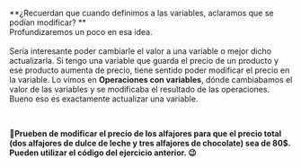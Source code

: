 **¿Recuerdan que cuando definimos a las variables, aclaramos que se podían modificar? **
<br>
Profundizaremos un poco en esa idea.
<br>
<br>
Sería interesante poder cambiarle el valor a una variable o mejor dicho actualizarla. Si tengo una variable que guarda el precio de un producto y ese producto aumenta de precio, tiene sentido poder modificar el precio en la variable. Lo vimos en **Operaciones con variables**, dónde cambiabamos el valor de las variables y se modificaba el resultado de las operaciones. Bueno eso es exactamente actualizar una variable.

<br>

:memo:**Prueben de modificar el precio de los alfajores para que el precio total (dos alfajores de dulce de leche y tres alfajores de chocolate) sea de 80$. Pueden utilizar el código del ejercicio anterior. :wink:**

